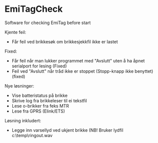 # EmiTagCheck
Software for checking EmiTag before start

Kjente feil:
- Får feil ved brikkesøk om brikkesjekkfil ikke er lastet

Fixed:
- Får feil når man lukker programmet med "Avslutt" uten å ha åpnet serialport for lesing (Fixed)
- Feil ved "Avslutt" når tråd ikke er stoppet (Stopp-knapp ikke benyttet) (fixed)


Nye løsninger:
- Vise batteristatus på brikke
- Skrive log fra brikkeleser til ei tekstfil
- Lese o-brikker fra feks MTR
- Lese fra GPRS (Elink/ETS)

Løsning inkludert:
- Legge inn varsellyd ved ukjent brikke (NB! Bruker lydfil c:\temp\ringout.wav
